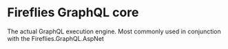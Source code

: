 ﻿# Fireflies GraphQL core

The actual GraphQL execution engine. Most commonly used in conjunction with the Fireflies.GraphQL.AspNet
